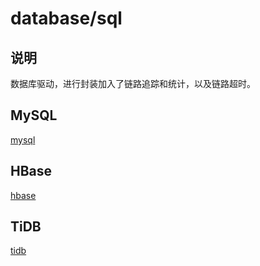 # database/sql

## 说明
数据库驱动，进行封装加入了链路追踪和统计，以及链路超时。

## MySQL
[mysql](database-mysql.md)

## HBase
[hbase](database-hbase.md)

## TiDB
[tidb](database-tidb.md)
